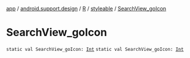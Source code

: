 [app](../../../index.md) / [android.support.design](../../index.md) / [R](../index.md) / [styleable](index.md) / [SearchView_goIcon](./-search-view_go-icon.md)

# SearchView_goIcon

`static val SearchView_goIcon: `[`Int`](https://kotlinlang.org/api/latest/jvm/stdlib/kotlin/-int/index.html)
`static val SearchView_goIcon: `[`Int`](https://kotlinlang.org/api/latest/jvm/stdlib/kotlin/-int/index.html)
